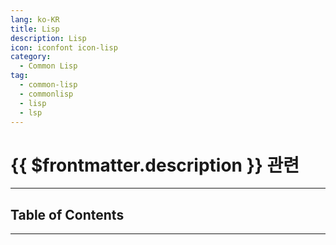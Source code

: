 ```yaml
---
lang: ko-KR
title: Lisp
description: Lisp
icon: iconfont icon-lisp
category: 
  - Common Lisp
tag: 
  - common-lisp
  - commonlisp
  - lisp
  - lsp
---
```


# {{ $frontmatter.description }} 관련

---

## Table of Contents

<ToCLocal basePath="/programming/lisp/" />

---

<TagLinks />